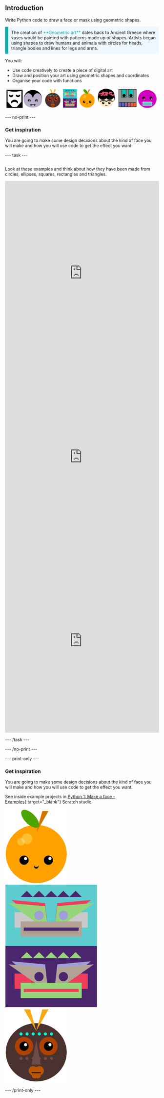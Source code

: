 ## Introduction

Write Python code to draw a face or mask using geometric shapes. 

<p style="border-left: solid; border-width:10px; border-color: #0faeb0; background-color: aliceblue; padding: 10px;">
The creation of <span style="color: #0faeb0">**Geometric art**</span> dates back to Ancient Greece where vases would be painted with patterns made up of shapes. Artists began using shapes to draw humans and animals with circles for heads, triangle bodies and lines for legs and arms.
</p>

You will:

+ Use code creatively to create a piece of digital art
+ Draw and position your art using geometric shapes and coordinates
+ Organise your code with functions
 

![Examples of different faces](images/strip.png)

--- no-print ---

### Get inspiration 

You are going to make some design decisions about the kind of face you will make and how you will use code to get the effect you want.

--- task ---
<div style="display: flex; flex-wrap: wrap">
<div style="flex-basis: 175px; flex-grow: 1">  

Look at these examples and think about how they have been made from circles, ellipses, squares, rectangles and triangles.
</div>
  <iframe src="https://trinket.io/embed/html/6bad88800b?outputOnly=true" width="100%" height="600" frameborder="0" marginwidth="0" marginheight="0" allowfullscreen></iframe>

  <iframe src="https://trinket.io/embed/html/f90794771c?outputOnly=true" width="100%" height="600" frameborder="0" marginwidth="0" marginheight="0" allowfullscreen></iframe>

  <iframe src="https://trinket.io/embed/html/b876d500ab?outputOnly=true" width="100%" height="600" frameborder="0" marginwidth="0" marginheight="0" allowfullscreen></iframe>
</div>

<div style="display: flex; flex-wrap: wrap">
<div style="flex-basis: 175px; flex-grow: 1">  

--- /task ---

--- /no-print ---

--- print-only ---

### Get inspiration 

You are going to make some design decisions about the kind of face you will make and how you will use code to get the effect you want.

See inside example projects in [Python 1: Make a face - Examples](https://trinket.io/library/folder/make-a-face-examples){:target="_blank"} Scratch studio.

![The output area from the Kawaii Fruit project](images/smile.png)
![The output area from the Totem Pole project](images/totem.png)
![The output area from the African Mask project](images/african.png)

--- /print-only ---

